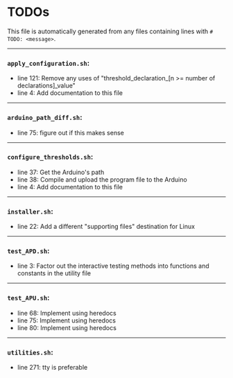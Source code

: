 # TODOs
   This file is automatically generated from any files containing lines with `#  TODO: <message>`.
   
---
### `apply_configuration.sh`:
* line 121: Remove any uses of "threshold_declaration_[n >= number of declarations]_value"
* line 4: Add documentation to this file
---
### `arduino_path_diff.sh`:
* line 75: figure out if this makes sense
---
### `configure_thresholds.sh`:
* line 37: Get the Arduino's path
* line 38: Compile and upload the program file to the Arduino
* line 4: Add documentation to this file
---
### `installer.sh`:
* line 22: Add a different "supporting files" destination for Linux
---
### `test_APD.sh`:
* line 3: Factor out the interactive testing methods into functions and constants in the utility file
---
### `test_APU.sh`:
* line 68: Implement using heredocs
* line 75: Implement using heredocs
* line 80: Implement using heredocs
---
### `utilities.sh`:
* line 271: tty is preferable
